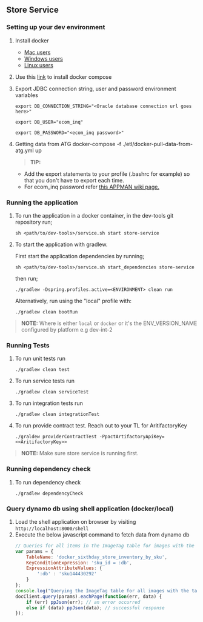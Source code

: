 ## Store Service

### Setting up your dev environment

1.  Install docker
    * [Mac users](https://docs.docker.com/docker-for-mac/)
    * [Windows users](https://docs.docker.com/engine/installation/windows/)
    * [Linux users](https://docs.docker.com/engine/installation/linux/ubuntulinux/)

2.  Use this [link](https://docs.docker.com/compose/install/) to install docker compose

3.  Export JDBC connection string, user and password environment variables

    `export DB_CONNECTION_STRING="<Oracle database connection url goes here>"`

    `export DB_USER="ecom_inq"`

    `export DB_PASSWORD="<ecom_inq password>"`

4. Getting data from ATG
	 docker-compose -f ./etl/docker-pull-data-from-atg.yml up

    > **TIP:**
    * Add the export statements to your profile (.bashrc for example) so that you don't have to export each time.
    * For ecom_inq password refer [this APPMAN wiki page.](https://wiki.mysixthday.com/display/APPMAN/Password+for+ecom_inq+account)

### Running the application

1. To run the application in a docker container, in the dev-tools git repository run; 
    ```
    sh <path/to/dev-tools>/service.sh start store-service
    ```

2. To start the application with gradlew. 

    First start the application dependencies by running;
    
    ```
    sh <path/to/dev-tools>/service.sh start_dependencies store-service
    ```
    
    then run;

    ```
    ./gradlew -Dspring.profiles.active=<ENVIRONMENT> clean run
    ```

    Alternatively, run using the "local" profile with:

    `./gradlew clean bootRun`

>    **NOTE:** Where <ENVIRONMENT> is either `local` or `docker` or it's the ENV_VERSION_NAME configured by platform
e.g dev-int-2

### Running Tests

1. To run unit tests run

    `./gradlew clean test`

2. To run service tests run

    `./gradlew clean serviceTest`

3. To run integration tests run

    `./gradlew clean integrationTest`
4. To run provide contract test. Reach out to your TL for AritifactoryKey

	`./graldew providerContractTest -PpactArtifactoryApiKey=<<AritifactoryKey>>`

>    **NOTE:** Make sure store service is running first.

### Running dependency check

1. To run dependency check

    `./gradlew dependencyCheck`

### Query dynamo db using shell application (docker/local)

1. Load the shell application on browser by visiting 
    `http://localhost:8000/shell`
1. Execute the below javascript command to fetch data from dynamo db
    ```javascript
    // Queries for all items in the ImageTag table for images with the tag 'Database'
    var params = {
        TableName: 'docker_sixthday_store_inventory_by_sku',
        KeyConditionExpression: 'sku_id = :db',
        ExpressionAttributeValues: {
            ':db' : 'sku144430292'
        }
    };
    console.log("Querying the ImageTag table for all images with the tag 'Database'");
    docClient.query(params).eachPage(function(err, data) {
        if (err) ppJson(err); // an error occurred
        else if (data) ppJson(data); // successful response
    });
     ```
 

